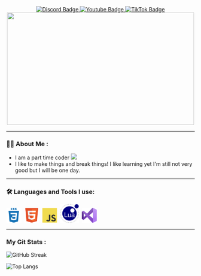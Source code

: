 <div id="badges" align="center">
  <a href="https://discord.gg/zgUabBSxP7">
    <img src="https://img.shields.io/badge/Discord-blue?style=for-the-badge&logo=discord&logoColor=black" alt="Discord Badge"/>
  </a>
  <a href="https://www.youtube.com/channel/UCEOOSC1vifdtkt1FzArsoiQ">
    <img src="https://img.shields.io/badge/YouTube-red?style=for-the-badge&logo=youtube&logoColor=white" alt="Youtube Badge"/>
  </a>
  <a href="https://www.tiktok.com/@vlxve.ggs">
    <img src="https://img.shields.io/badge/TikTok-black?style=for-the-badge&logo=tiktok&logoColor=red" alt="TikTok Badge"/>
  </a>
</div>

<div align="center">
  <img src="https://media.giphy.com/media/dWesBcTLavkZuG35MI/giphy.gif" width="500" height="300"/>
</div>

---

### :man_technologist: About Me :

- I am a part time coder <img src="https://media.giphy.com/media/WUlplcMpOCEmTGBtBW/giphy.gif" width="30">
- I like to make things and break things! I like learning yet I'm still not very good but I will be one day.

---

### :hammer_and_wrench: Languages and Tools I use:
 <img src="https://github.com/devicons/devicon/blob/master/icons/css3/css3-plain-wordmark.svg"  title="CSS3" alt="CSS" width="40" height="40"/>&nbsp;
  <img src="https://github.com/devicons/devicon/blob/master/icons/html5/html5-original.svg" title="HTML5" alt="HTML" width="40" height="40"/>&nbsp;
  <img src="https://github.com/devicons/devicon/blob/master/icons/javascript/javascript-original.svg" title="JavaScript" alt="JavaScript" width="40" height="40"/>&nbsp;
  <img src="https://github.com/devicons/devicon/blob/master/icons/lua/lua-original.svg" title="LUA" alt="LUA" width="50" height="50"/>&nbsp;
   <img src="https://github.com/devicons/devicon/blob/master/icons/visualstudio/visualstudio-original.svg" title="Visual Studio Code" alt="Visual Studio Code" width="40" height="40"/>&nbsp;


---
###  My Git Stats :

![GitHub Streak](http://github-readme-streak-stats.herokuapp.com?user=vLxve&theme=dark&background=000000)

![Top Langs](https://github-readme-stats.vercel.app/api/top-langs/?username=vLxve&layout=compact&theme=vision-friendly-dark)
